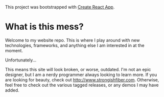 This project was bootstrapped with [Create React App](https://github.com/facebookincubator/create-react-app).

# What is this mess?
Welcome to my website repo. This is where I play around with new technologies, frameworks, and anything else I am interested in at the moment. 

Unfortunately...

This means this site will look broken, or worse, outdated. I'm not an epic designer, but I am a nerdy programmer always looking to learn more. If you are looking for beauty, check out http://www.strongishfiber.com. Otherwise, feel free to check out the various tagged releases, or any demos I may have added.   